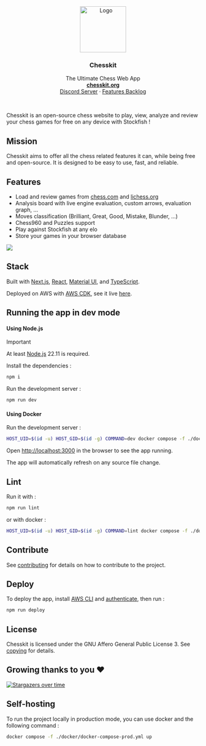 <div align="center">
  <a href="https://github.com/GuillaumeSD/Chesskit">
    <img width="120" height="120" src="https://github.com/GuillaumeSD/Chesskit/blob/main/public/android-chrome-192x192.png" alt="Logo">
  </a>

<h3 align="center">Chesskit</h3>
  <p align="center">
    The Ultimate Chess Web App
    <br />
    <a href="https://chesskit.org/" target="_blank" rel="noopener noreferrer"><strong>chesskit.org</strong></a>
    <br />
    <a href="https://discord.com/invite/Yr99abAcUr" target="_blank" rel="noopener noreferrer">Discord Server</a>
    ·
    <a href="https://chesskit.notion.site/4cf7823836724432b71aa8932ba7d5bb" target="_blank" rel="noopener noreferrer">Features Backlog</a>
  </p>
</div>
<br />

Chesskit is an open-source chess website to play, view, analyze and review your chess games for free on any device with Stockfish !

## Mission

Chesskit aims to offer all the chess related features it can, while being free and open-source. It is designed to be easy to use, fast, and reliable.

## Features

- Load and review games from [chess.com](https://chess.com) and [lichess.org](https://lichess.org)
- Analysis board with live engine evaluation, custom arrows, evaluation graph, ...
- Moves classification (Brilliant, Great, Good, Mistake, Blunder, ...)
- Chess960 and Puzzles support
- Play against Stockfish at any elo
- Store your games in your browser database

<img src="https://github.com/GuillaumeSD/Chesskit/blob/main/assets/showcase.png" />

## Stack

Built with [Next.js](https://nextjs.org/docs), [React](https://react.dev/learn/describing-the-ui), [Material UI](https://mui.com/material-ui/getting-started/overview/), and [TypeScript](https://www.typescriptlang.org/docs/handbook/typescript-from-scratch.html).

Deployed on AWS with [AWS CDK](https://docs.aws.amazon.com/cdk/v2/guide/home.html), see it live [here](https://chesskit.org).

## Running the app in dev mode

#### Using Node.js

> [!IMPORTANT]  
> At least [Node.js](https://nodejs.org) 22.11 is required.

Install the dependencies :

```bash
npm i
```

Run the development server :

```bash
npm run dev
```

#### Using Docker

Run the development server :

```bash
HOST_UID=$(id -u) HOST_GID=$(id -g) COMMAND=dev docker compose -f ./docker/docker-compose-dev.yml up
```

Open [http://localhost:3000](http://localhost:3000) in the browser to see the app running.

The app will automatically refresh on any source file change.

## Lint

Run it with :

```bash
npm run lint
```

or with docker :

```bash
HOST_UID=$(id -u) HOST_GID=$(id -g) COMMAND=lint docker compose -f ./docker/docker-compose-dev.yml up
```

## Contribute

See [contributing](CONTRIBUTING.md) for details on how to contribute to the project.

## Deploy

To deploy the app, install [AWS CLI](https://docs.aws.amazon.com/cli/latest/userguide/getting-started-install.html) and [authenticate](https://docs.aws.amazon.com/cli/latest/userguide/getting-started-quickstart.html), then run :

```bash
npm run deploy
```

## License

Chesskit is licensed under the GNU Affero General Public License 3. See [copying](COPYING.md) for
details.

## Growing thanks to you ❤️

[![Stargazers over time](https://starchart.cc/GuillaumeSD/Chesskit.svg?variant=adaptive)](https://starchart.cc/GuillaumeSD/Chesskit)

## Self-hosting

To run the project locally in production mode, you can use docker and the following command :

```bash
docker compose -f ./docker/docker-compose-prod.yml up
```
